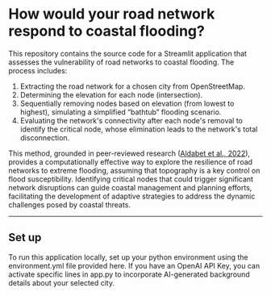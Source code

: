 How would your road network respond to coastal flooding?
==============================

This repository contains the source code for a Streamlit application that assesses the vulnerability of road networks to coastal flooding. The process includes:

1. Extracting the road network for a chosen city from OpenStreetMap.
2. Determining the elevation for each node (intersection).
3. Sequentially removing nodes based on elevation (from lowest to highest), simulating a simplified “bathtub” flooding scenario.
4. Evaluating the network's connectivity after each node's removal to identify the critical node, whose elimination leads to the network's total disconnection.

This method, grounded in peer-reviewed research ([Aldabet et al., 2022](https://agupubs.onlinelibrary.wiley.com/doi/full/10.1029/2021EF002581)), provides a computationally effective way to explore the resilience of road networks to extreme flooding, assuming that topography is a key control on flood susceptibility. Identifying critical nodes that could trigger significant network disruptions can guide coastal management and planning efforts, facilitating the development of adaptive strategies to address the dynamic challenges posed by coastal threats.


--------

## Set up
To run this application locally, set up your python environment using the environment.yml file provided here. If you have an OpenAI API Key, you can activate specific lines in app.py to incorporate AI-generated background details about your selected city.

